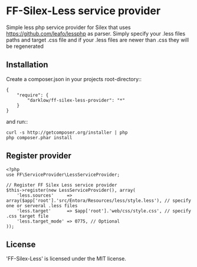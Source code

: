 FF-Silex-Less service provider
================

Simple less php service provider for Silex that uses https://github.com/leafo/lessphp as parser.
Simply specify your .less files paths and target .css file and if your .less files are newer than .css they will be regenerated

Installation
------------

Create a composer.json in your projects root-directory::

    {
        "require": {
            "darklow/ff-silex-less-provider": "*"
        }
    }

and run::

    curl -s http://getcomposer.org/installer | php
    php composer.phar install


Register provider
-----------------

    <?php
    use FF\ServiceProvider\LessServiceProvider;

    // Register FF Silex Less service provider
    $this->register(new LessServiceProvider(), array(
    	'less.sources'     => array($app['root'].'src/Entora/Resources/less/style.less'), // specify one or serveral .less files
    	'less.target'      => $app['root'].'web/css/style.css', // specify .css target file
    	'less.target_mode' => 0775, // Optional
    ));

License
-------

'FF-Silex-Less' is licensed under the MIT license.